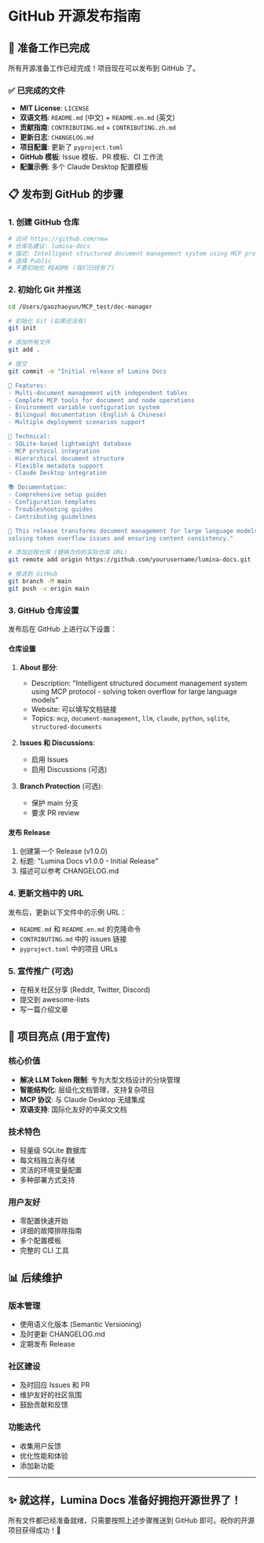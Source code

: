 # GitHub 开源发布指南

## 🚀 准备工作已完成

所有开源准备工作已经完成！项目现在可以发布到 GitHub 了。

### ✅ 已完成的文件
- **MIT License**: `LICENSE`
- **双语文档**: `README.md` (中文) + `README.en.md` (英文)
- **贡献指南**: `CONTRIBUTING.md` + `CONTRIBUTING.zh.md`
- **更新日志**: `CHANGELOG.md`
- **项目配置**: 更新了 `pyproject.toml`
- **GitHub 模板**: Issue 模板、PR 模板、CI 工作流
- **配置示例**: 多个 Claude Desktop 配置模板

## 📋 发布到 GitHub 的步骤

### 1. 创建 GitHub 仓库
```bash
# 访问 https://github.com/new
# 仓库名建议: lumina-docs
# 描述: Intelligent structured document management system using MCP protocol
# 选择 Public
# 不要初始化 README (我们已经有了)
```

### 2. 初始化 Git 并推送
```bash
cd /Users/gaozhaoyun/MCP_test/doc-manager

# 初始化 Git (如果还没有)
git init

# 添加所有文件
git add .

# 提交
git commit -m "Initial release of Lumina Docs

🎉 Features:
- Multi-document management with independent tables
- Complete MCP tools for document and node operations  
- Environment variable configuration system
- Bilingual documentation (English & Chinese)
- Multiple deployment scenarios support

🔧 Technical:
- SQLite-based lightweight database
- MCP protocol integration
- Hierarchical document structure
- Flexible metadata support
- Claude Desktop integration

📚 Documentation:
- Comprehensive setup guides
- Configuration templates
- Troubleshooting guides
- Contributing guidelines

🌟 This release transforms document management for large language models,
solving token overflow issues and ensuring content consistency."

# 添加远程仓库 (替换为你的实际仓库 URL)
git remote add origin https://github.com/yourusername/lumina-docs.git

# 推送到 GitHub
git branch -M main
git push -u origin main
```

### 3. GitHub 仓库设置
发布后在 GitHub 上进行以下设置：

#### 仓库设置
1. **About 部分**:
   - Description: "Intelligent structured document management system using MCP protocol - solving token overflow for large language models"
   - Website: 可以填写文档链接
   - Topics: `mcp`, `document-management`, `llm`, `claude`, `python`, `sqlite`, `structured-documents`

2. **Issues 和 Discussions**:
   - 启用 Issues
   - 启用 Discussions (可选)

3. **Branch Protection** (可选):
   - 保护 main 分支
   - 要求 PR review

#### 发布 Release
1. 创建第一个 Release (v1.0.0)
2. 标题: "Lumina Docs v1.0.0 - Initial Release"
3. 描述可以参考 CHANGELOG.md

### 4. 更新文档中的 URL
发布后，更新以下文件中的示例 URL：
- `README.md` 和 `README.en.md` 的克隆命令
- `CONTRIBUTING.md` 中的 issues 链接
- `pyproject.toml` 中的项目 URLs

### 5. 宣传推广 (可选)
- 在相关社区分享 (Reddit, Twitter, Discord)
- 提交到 awesome-lists
- 写一篇介绍文章

## 🎯 项目亮点 (用于宣传)

### 核心价值
- **解决 LLM Token 限制**: 专为大型文档设计的分块管理
- **智能结构化**: 层级化文档管理，支持复杂项目
- **MCP 协议**: 与 Claude Desktop 无缝集成
- **双语支持**: 国际化友好的中英文文档

### 技术特色
- 轻量级 SQLite 数据库
- 每文档独立表存储
- 灵活的环境变量配置
- 多种部署方式支持

### 用户友好
- 零配置快速开始
- 详细的故障排除指南
- 多个配置模板
- 完整的 CLI 工具

## 📊 后续维护

### 版本管理
- 使用语义化版本 (Semantic Versioning)
- 及时更新 CHANGELOG.md
- 定期发布 Release

### 社区建设
- 及时回应 Issues 和 PR
- 维护友好的社区氛围
- 鼓励贡献和反馈

### 功能迭代
- 收集用户反馈
- 优化性能和体验
- 添加新功能

---

## ✨ 就这样，Lumina Docs 准备好拥抱开源世界了！

所有文件都已经准备就绪，只需要按照上述步骤推送到 GitHub 即可。祝你的开源项目获得成功！🎉
